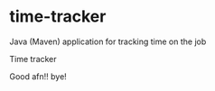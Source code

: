 # time-tracker
Java (Maven) application for tracking time on the job

Time tracker

Good afn!!
bye!
